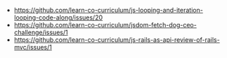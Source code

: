 * https://github.com/learn-co-curriculum/js-looping-and-iteration-looping-code-along/issues/20
* https://github.com/learn-co-curriculum/jsdom-fetch-dog-ceo-challenge/issues/1
* https://github.com/learn-co-curriculum/js-rails-as-api-review-of-rails-mvc/issues/1
